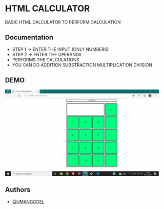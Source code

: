 
# HTML CALCULATOR

BASIC HTML CALCULATOR TO PERFORM CALCULATION




## Documentation

* STEP 1 -> ENTER THE INPUT (ONLY NUMBERS)
* STEP 2 -> ENTER THE OPERANDS
* PERFORMS THE CALCULATIONS
* YOU CAN DO ADDITION SUBSTRACTION MULTIPLICATION DIVISION

  
## DEMO
![alt-text](1.gif)

## Authors

- [@UMANGGOEL](https://github.com/umanggoel2001)

  



  